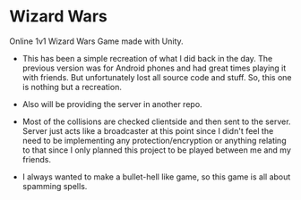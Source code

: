 # Wizard Wars
 Online 1v1 Wizard Wars Game made with Unity.

- This has been a simple recreation of what I did back in the day. The previous version was for Android phones and had great times playing it with friends. But unfortunately lost all source code and stuff. So, this one is nothing but a recreation.

- Also will be providing the server in another repo.

- Most of the collisions are checked clientside and then sent to the server. Server just acts like a broadcaster at this point since I didn't feel the need to be implementing any protection/encryption or anything relating to that since I only planned this project to be played between me and my friends.

- I always wanted to make a bullet-hell like game, so this game is all about spamming spells.
